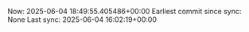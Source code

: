 Now: 2025-06-04 18:49:55.405486+00:00 Earliest commit since sync: None Last sync: 2025-06-04 16:02:19+00:00
